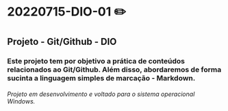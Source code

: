 # 20220715-DIO-01 :pencil2:
## Projeto - Git/Github - DIO
### Este projeto tem por objetivo a prática de conteúdos relacionados ao Git/Github. Além disso, abordaremos de forma sucinta a linguagem simples de marcação - Markdown.
###### Projeto em desenvolvimento e voltado para o sistema operacional Windows.

